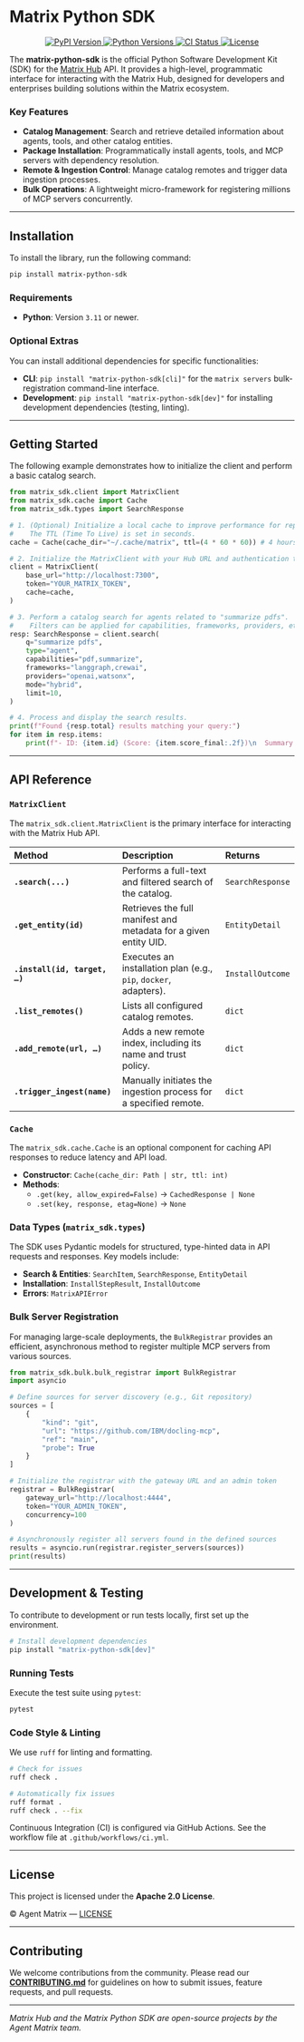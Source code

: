 # Matrix Python SDK

<p align="center">
  <a href="https://pypi.org/project/matrix-python-sdk/">
    <img alt="PyPI Version" src="https://img.shields.io/pypi/v/matrix-python-sdk.svg">
  </a>
  <a href="https://pypi.org/project/matrix-python-sdk/">
    <img alt="Python Versions" src="https://img.shields.io/pypi/pyversions/matrix-python-sdk.svg">
  </a>
  <a href="https://github.com/agent-matrix/matrix-python-sdk/actions">
    <img alt="CI Status" src="https://github.com/agent-matrix/matrix-python-sdk/actions/workflows/ci.yml/badge.svg">
  </a>
  <a href="https://github.com/agent-matrix/matrix-python-sdk/blob/main/LICENSE">
    <img alt="License" src="https://img.shields.io/pypi/l/matrix-python-sdk.svg">
  </a>
</p>


The **matrix-python-sdk** is the official Python Software Development Kit (SDK) for the [Matrix Hub](https://github.com/agent-matrix/matrix-hub) API. It provides a high-level, programmatic interface for interacting with the Matrix Hub, designed for developers and enterprises building solutions within the Matrix ecosystem.

### Key Features

  * **Catalog Management**: Search and retrieve detailed information about agents, tools, and other catalog entities.
  * **Package Installation**: Programmatically install agents, tools, and MCP servers with dependency resolution.
  * **Remote & Ingestion Control**: Manage catalog remotes and trigger data ingestion processes.
  * **Bulk Operations**: A lightweight micro-framework for registering millions of MCP servers concurrently.

-----

## Installation

To install the library, run the following command:

```bash
pip install matrix-python-sdk
```

### Requirements

  * **Python**: Version `3.11` or newer.

### Optional Extras

You can install additional dependencies for specific functionalities:

  * **CLI**: `pip install "matrix-python-sdk[cli]"` for the `matrix servers` bulk-registration command-line interface.
  * **Development**: `pip install "matrix-python-sdk[dev]"` for installing development dependencies (testing, linting).

-----

## Getting Started

The following example demonstrates how to initialize the client and perform a basic catalog search.

```python
from matrix_sdk.client import MatrixClient
from matrix_sdk.cache import Cache
from matrix_sdk.types import SearchResponse

# 1. (Optional) Initialize a local cache to improve performance for repeated requests.
#    The TTL (Time To Live) is set in seconds.
cache = Cache(cache_dir="~/.cache/matrix", ttl=(4 * 60 * 60)) # 4 hours

# 2. Initialize the MatrixClient with your Hub URL and authentication token.
client = MatrixClient(
    base_url="http://localhost:7300",
    token="YOUR_MATRIX_TOKEN",
    cache=cache,
)

# 3. Perform a catalog search for agents related to "summarize pdfs".
#    Filters can be applied for capabilities, frameworks, providers, etc.
resp: SearchResponse = client.search(
    q="summarize pdfs",
    type="agent",
    capabilities="pdf,summarize",
    frameworks="langgraph,crewai",
    providers="openai,watsonx",
    mode="hybrid",
    limit=10,
)

# 4. Process and display the search results.
print(f"Found {resp.total} results matching your query:")
for item in resp.items:
    print(f"- ID: {item.id} (Score: {item.score_final:.2f})\n  Summary: {item.summary}\n")

```

-----

## API Reference

### `MatrixClient`

The `matrix_sdk.client.MatrixClient` is the primary interface for interacting with the Matrix Hub API.

| Method                    | Description                                                      | Returns          |
| :------------------------ | :--------------------------------------------------------------- | :--------------- |
| **`.search(...)`** | Performs a full-text and filtered search of the catalog.         | `SearchResponse` |
| **`.get_entity(id)`** | Retrieves the full manifest and metadata for a given entity UID. | `EntityDetail`   |
| **`.install(id, target, …)`** | Executes an installation plan (e.g., `pip`, `docker`, adapters). | `InstallOutcome` |
| **`.list_remotes()`** | Lists all configured catalog remotes.                            | `dict`           |
| **`.add_remote(url, …)`** | Adds a new remote index, including its name and trust policy.    | `dict`           |
| **`.trigger_ingest(name)`** | Manually initiates the ingestion process for a specified remote. | `dict`           |

### `Cache`

The `matrix_sdk.cache.Cache` is an optional component for caching API responses to reduce latency and API load.

  * **Constructor**: `Cache(cache_dir: Path | str, ttl: int)`
  * **Methods**:
      * `.get(key, allow_expired=False)` → `CachedResponse | None`
      * `.set(key, response, etag=None)` → `None`

### Data Types (`matrix_sdk.types`)

The SDK uses Pydantic models for structured, type-hinted data in API requests and responses. Key models include:

  * **Search & Entities**: `SearchItem`, `SearchResponse`, `EntityDetail`
  * **Installation**: `InstallStepResult`, `InstallOutcome`
  * **Errors**: `MatrixAPIError`

### Bulk Server Registration

For managing large-scale deployments, the `BulkRegistrar` provides an efficient, asynchronous method to register multiple MCP servers from various sources.

```python
from matrix_sdk.bulk.bulk_registrar import BulkRegistrar
import asyncio

# Define sources for server discovery (e.g., Git repository)
sources = [
    {
        "kind": "git",
        "url": "https://github.com/IBM/docling-mcp",
        "ref": "main",
        "probe": True
    }
]

# Initialize the registrar with the gateway URL and an admin token
registrar = BulkRegistrar(
    gateway_url="http://localhost:4444",
    token="YOUR_ADMIN_TOKEN",
    concurrency=100
)

# Asynchronously register all servers found in the defined sources
results = asyncio.run(registrar.register_servers(sources))
print(results)
```

-----

## Development & Testing

To contribute to development or run tests locally, first set up the environment.

```bash
# Install development dependencies
pip install "matrix-python-sdk[dev]"
```

### Running Tests

Execute the test suite using `pytest`:

```bash
pytest
```

### Code Style & Linting

We use `ruff` for linting and formatting.

```bash
# Check for issues
ruff check .

# Automatically fix issues
ruff format .
ruff check . --fix
```

Continuous Integration (CI) is configured via GitHub Actions. See the workflow file at `.github/workflows/ci.yml`.

-----

## License

This project is licensed under the **Apache 2.0 License**.

© Agent Matrix — [LICENSE](https://github.com/agent-matrix/matrix-python-sdk/blob/main/LICENSE)

-----

## Contributing

We welcome contributions from the community. Please read our [**CONTRIBUTING.md**](https://github.com/agent-matrix/matrix-python-sdk/blob/main/CONTRIBUTING.md) for guidelines on how to submit issues, feature requests, and pull requests.

-----

*Matrix Hub and the Matrix Python SDK are open-source projects by the Agent Matrix team.*